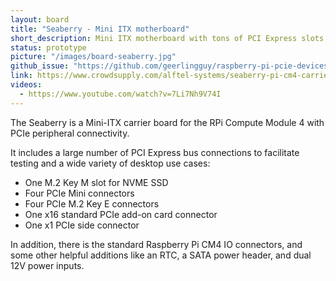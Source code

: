```yaml
---
layout: board
title: "Seaberry - Mini ITX motherboard"
short_description: Mini ITX motherboard with tons of PCI Express slots.
status: prototype
picture: "/images/board-seaberry.jpg"
github_issue: "https://github.com/geerlingguy/raspberry-pi-pcie-devices/issues/130"
link: https://www.crowdsupply.com/alftel-systems/seaberry-pi-cm4-carrier-board
videos:
  - https://www.youtube.com/watch?v=7Li7Nh9V74I
---
```

The Seaberry is a Mini-ITX carrier board for the RPi Compute Module 4 with PCIe peripheral connectivity.

It includes a large number of PCI Express bus connections to facilitate testing and a wide variety of desktop use cases:

  - One M.2 Key M slot for NVME SSD
  - Four PCIe Mini connectors
  - Four PCIe M.2 Key E connectors
  - One x16 standard PCIe add-on card connector
  - One x1 PCIe side connector

In addition, there is the standard Raspberry Pi CM4 IO connectors, and some other helpful additions like an RTC, a SATA power header, and dual 12V power inputs.
